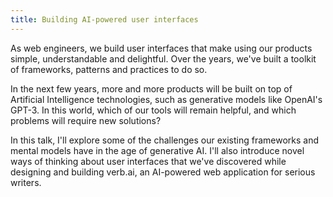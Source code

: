 ```yaml
---
title: Building AI-powered user interfaces
---
```


As web engineers, we build user interfaces that make using our products simple, understandable and delightful. Over the years, we've built a toolkit of frameworks, patterns and practices to do so.

In the next few years, more and more products will be built on top of Artificial Intelligence technologies, such as generative models like OpenAI's GPT-3. In this world, which of our tools will remain helpful, and which problems will require new solutions?

In this talk, I'll explore some of the challenges our existing frameworks and mental models have in the age of generative AI. I'll also introduce novel ways of thinking about user interfaces that we've discovered while designing and building verb.ai, an AI-powered web application for serious writers.